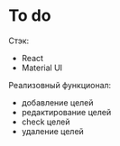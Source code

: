 # To do
Стэк:
- React 
- Material UI

Реализовный функционал:
- добавление целей
- редактирование целей
- check целей
- удаление целей 

